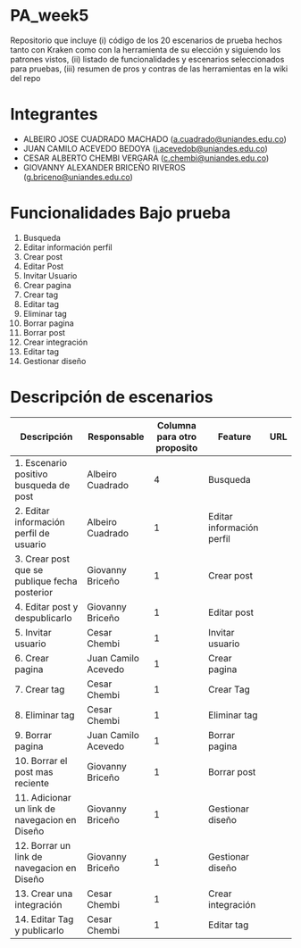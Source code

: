 # PA_week5
Repositorio que incluye (i) código de los 20 escenarios de prueba hechos tanto con Kraken como con la herramienta de su elección y siguiendo los patrones vistos, (ii) listado de funcionalidades y escenarios seleccionados para pruebas, (iii) resumen de pros y contras de las herramientas en la wiki del repo

# Integrantes
- ALBEIRO JOSE CUADRADO MACHADO (a.cuadrado@uniandes.edu.co)
- JUAN CAMILO ACEVEDO BEDOYA (j.acevedob@uniandes.edu.co)
- CESAR ALBERTO CHEMBI VERGARA (c.chembi@uniandes.edu.co)
- GIOVANNY ALEXANDER BRICEÑO RIVEROS (g.briceno@uniandes.edu.co)

# Funcionalidades Bajo prueba
1. Busqueda
2. Editar información perfil
3. Crear post
4. Editar Post
5. Invitar Usuario
6. Crear pagina
7. Crear tag
8. Editar tag
9. Eliminar tag
10. Borrar pagina
11. Borrar post
12. Crear integración
13. Editar tag
14. Gestionar diseño

# Descripción de escenarios
| Descripción                                         | Responsable      | Columna para otro proposito | Feature | URL|
|-----------------------------------------------------|------------------|----------------------------------|-------------|-----|
| 1. Escenario positivo busqueda de post              | Albeiro Cuadrado | 4                                | Busqueda ||
| 2. Editar información perfil de usuario             | Albeiro Cuadrado | 1                                | Editar información perfil||
| 3. Crear post que se publique fecha posterior       | Giovanny Briceño | 1                                | Crear post || 
| 4. Editar post y despublicarlo                      | Giovanny Briceño | 1                                | Editar post||
| 5. Invitar usuario                                  | Cesar Chembi     | 1                                | Invitar usuario|| 
| 6. Crear pagina                                     | Juan Camilo Acevedo | 1                             | Crear pagina|| 
| 7. Crear tag                                        | Cesar Chembi     | 1                                | Crear Tag|| 
| 8. Eliminar tag                                     | Cesar Chembi     | 1                                | Eliminar tag || 
| 9. Borrar pagina                                    | Juan Camilo Acevedo| 1                              | Borrar pagina|| 
| 10. Borrar el post mas reciente                     | Giovanny Briceño | 1                                | Borrar post ||
| 11. Adicionar un link de navegacion en Diseño       | Giovanny Briceño | 1                                | Gestionar diseño |           | 
| 12. Borrar un link de navegacion en Diseño          | Giovanny Briceño | 1                                |Gestionar diseño|       | 
| 13. Crear una integración                           | Cesar Chembi     | 1                               | Crear integración||
| 14. Editar Tag y publicarlo                         | Cesar Chembi     | 1                               | Editar tag|| 



 

